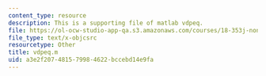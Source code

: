 ```yaml
---
content_type: resource
description: This is a supporting file of matlab vdpeq.
file: https://ol-ocw-studio-app-qa.s3.amazonaws.com/courses/18-353j-nonlinear-dynamics-i-chaos-fall-2012/a3e2f207481579984622bccebd14e9fa_vdpeq.m
file_type: text/x-objcsrc
resourcetype: Other
title: vdpeq.m
uid: a3e2f207-4815-7998-4622-bccebd14e9fa
---
```

